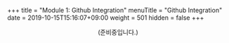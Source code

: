 +++
title = "Module 1: Github Integration"
menuTitle = "Github Integration"
date = 2019-10-15T15:16:07+09:00
weight = 501
hidden = false
+++
<br>
<div align="center">(준비중입니다.)</div>
